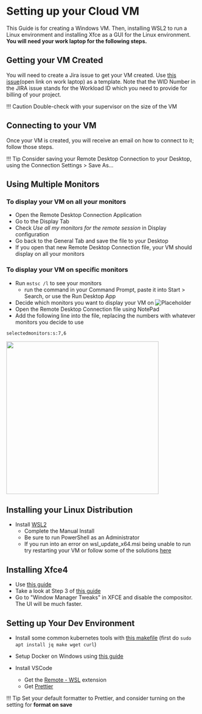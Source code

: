 # Setting up your Cloud VM

This Guide is for creating a Windows VM. Then, installing WSL2 to run a Linux
environment and installing Xfce as a GUI for the Linux environment. **You will
need your work laptop for the following steps.**

## Getting your VM Created

You will need to create a Jira issue to get your VM created. Use
[this issue](https://jirab.statcan.ca/browse/CLOUD-9807)(open link on work laptop) as a template. Note that the WID Number in the JIRA issue stands for the Workload ID which you need to provide for billing of your project.

<!-- prettier-ignore -->
!!! Caution
    Double-check with your supervisor on the size of the VM

## Connecting to your VM

Once your VM is created, you will receive an email on how to connect to it;
follow those steps.

<!-- prettier-ignore -->
!!! Tip
    Consider saving your Remote Desktop Connection to your Desktop, using the Connection Settings > Save As...

## Using Multiple Monitors

### To display your VM on all your monitors

- Open the Remote Desktop Connection Application
- Go to the Display Tab
- Check _Use all my monitors for the remote session_ in Display configuration
- Go back to the General Tab and save the file to your Desktop
- If you open that new Remote Desktop Connection file, your VM should display on
  all your monitors

### To display your VM on specific monitors

- Run `mstsc /l` to see your monitors
  - run the command in your Command Prompt, paste it into Start > Search, or use
    the Run Desktop App
- Decide which monitors you want to display your VM on
  ![Placeholder](images/monitors.png)
- Open the Remote Desktop Connection file using NotePad
- Add the following line into the file, replacing the numbers with whatever
  monitors you decide to use

```
selectedmonitors:s:7,6
```

<img src="../images/specificmonitors.png" width="400"/>

## Installing your Linux Distribution

- Install [WSL2](https://docs.microsoft.com/en-us/windows/wsl/install-win10)
  - Complete the Manual Install
  - Be sure to run PowerShell as an Administrator
  - If you run into an error on wsl_update_x64.msi being unable to run try
    restarting your VM or follow some of the solutions
    [here](https://github.com/microsoft/WSL/issues/5035)

## Installing Xfce4

- Use
  [this guide](https://autoize.com/xfce4-desktop-environment-and-x-server-for-ubuntu-on-wsl-2/)
- Take a look at Step 3 of
  [this guide](https://github.com/statcan/daaas/issues/540)
- Go to "Window Manager Tweaks" in XFCE and disable the compositor. The UI will be much faster.

## Setting up Your Dev Environment

- Install some common kubernetes tools with [this makefile](https://gist.github.com/blairdrummond/c147d67f78028f84f8b56a57dea337b5) (first do `sudo apt install jq make wget curl`)

- Setup Docker on Windows using
  [this guide](https://docs.docker.com/docker-for-windows/wsl/)
- Install VSCode
  - Get the
    [Remote - WSL](https://marketplace.visualstudio.com/items?itemName=ms-vscode-remote.remote-wsl)
    extension
  - Get
    [Prettier](https://marketplace.visualstudio.com/items?itemName=esbenp.prettier-vscode)

<!-- prettier-ignore -->
!!! Tip
    Set your default formatter to Prettier, and consider turning on the setting for **format on save**

